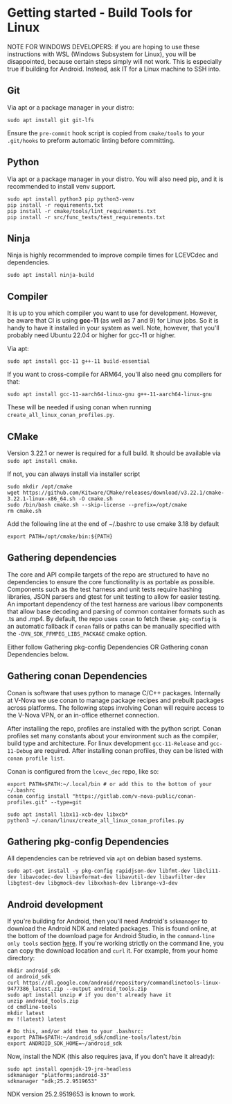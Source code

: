 # Getting started - Build Tools for Linux

NOTE FOR WINDOWS DEVELOPERS: if you are hoping to use these instructions with WSL (Windows Subsystem for Linux), you will be disappointed, because certain steps simply will not work. This is especially true if building for Android. Instead, ask IT for a Linux machine to SSH into.

## Git

Via apt or a package manager in your distro:

```shell
sudo apt install git git-lfs
```

Ensure the `pre-commit` hook script is copied from `cmake/tools` to your `.git/hooks` to preform automatic linting before committing.

## Python

Via apt or a package manager in your distro. You will also need pip, and it is recommended to install venv support.

```shell
sudo apt install python3 pip python3-venv
pip install -r requirements.txt
pip install -r cmake/tools/lint_requirements.txt
pip install -r src/func_tests/test_requirements.txt
```

## Ninja

Ninja is highly recommended to improve compile times for LCEVCdec and dependencies.

```shell
sudo apt install ninja-build
```

## Compiler

It is up to you which compiler you want to use for development. However, be aware that CI is using **gcc-11** (as well as 7 and 9) for Linux jobs. So it is handy to have it installed in your system as well. Note, however, that you'll probably need Ubuntu 22.04 or higher for gcc-11 or higher.

Via apt:

```shell
sudo apt install gcc-11 g++-11 build-essential
```

If you want to cross-compile for ARM64, you'll also need gnu compilers for that:

```shell
sudo apt install gcc-11-aarch64-linux-gnu g++-11-aarch64-linux-gnu
```

These will be needed if using conan when running `create_all_linux_conan_profiles.py`.

## CMake

Version 3.22.1 or newer is required for a full build. It should be available via `sudo apt install cmake`.

If not, you can always install via installer script
```shell
sudo mkdir /opt/cmake
wget https://github.com/Kitware/CMake/releases/download/v3.22.1/cmake-3.22.1-linux-x86_64.sh -O cmake.sh
sudo /bin/bash cmake.sh --skip-license --prefix=/opt/cmake
rm cmake.sh
```

Add the following line at the end of ~/.bashrc to use cmake 3.18 by default
```shell
export PATH=/opt/cmake/bin:${PATH}
```

## Gathering dependencies

The core and API compile targets of the repo are structured to have no dependencies to ensure the core functionality is as portable as possible. Components such as the test harness and unit tests require hashing libraries, JSON parsers and gtest for unit testing to allow for easier testing. An important dependency of the test harness are various libav components that allow base decoding and parsing of common container formats such as .ts and .mp4. By default, the repo uses `conan` to fetch these. `pkg-config` is an automatic fallback if `conan` fails or paths can be manually specified with the `-DVN_SDK_FFMPEG_LIBS_PACKAGE` cmake option.

Either follow Gathering pkg-config Dependencies OR Gathering conan Dependencies below.

## Gathering conan Dependencies

Conan is software that uses python to manage C/C++ packages. Internally at V-Nova we use conan to manage package recipes and prebuilt packages across platforms. The following steps involving Conan will require access to the V-Nova VPN, or an in-office ethernet connection.

After installing the repo, profiles are installed with the python script. Conan profiles set many constants about your environment such as the compiler, build type and architecture. For linux development `gcc-11-Release` and `gcc-11-Debug` are required. After installing conan profiles, they can be listed with `conan profile list`.

Conan is configured from the `lcevc_dec` repo, like so:

```shell
export PATH=$PATH:~/.local/bin # or add this to the bottom of your ~/.bashrc
conan config install "https://gitlab.com/v-nova-public/conan-profiles.git" --type=git

sudo apt install libx11-xcb-dev libxcb*
python3 ~/.conan/linux/create_all_linux_conan_profiles.py
```

## Gathering pkg-config Dependencies

All dependencies can be retrieved via `apt` on debian based systems.

```shell
sudo apt-get install -y pkg-config rapidjson-dev libfmt-dev libcli11-dev libavcodec-dev libavformat-dev libavutil-dev libavfilter-dev libgtest-dev libgmock-dev libxxhash-dev librange-v3-dev
```

## Android development

If you're building for Android, then you'll need Android's `sdkmanager` to download the Android NDK and related packages. This is found online, at the bottom of the download page for Android Studio, in the `command-line only tools` section [here](https://developer.android.com/studio#command-tools). If you're working strictly on the command line, you can copy the download location and `curl` it. For example, from your home directory:

```shell
mkdir android_sdk
cd android_sdk
curl https://dl.google.com/android/repository/commandlinetools-linux-9477386_latest.zip --output android_tools.zip
sudo apt install unzip # if you don't already have it
unzip android_tools.zip
cd cmdline-tools
mkdir latest
mv !(latest) latest

# Do this, and/or add them to your .bashsrc:
export PATH=$PATH:~/android_sdk/cmdline-tools/latest/bin
export ANDROID_SDK_HOME=~/android_sdk
```

Now, install the NDK (this also requires java, if you don't have it already):

```shell
sudo apt install openjdk-19-jre-headless
sdkmanager "platforms;android-33"
sdkmanager "ndk;25.2.9519653"
```

NDK version 25.2.9519653 is known to work.
